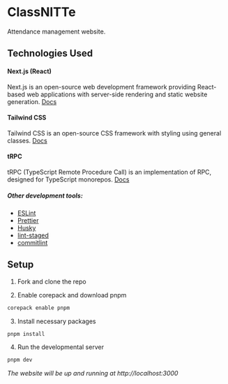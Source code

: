 # ClassNITTe

Attendance management website.

## Technologies Used

#### Next.js (React)

Next.js is an open-source web development framework providing React-based web applications with server-side rendering and static website generation. [Docs](https://nextjs.org/docs)

#### Tailwind CSS

Tailwind CSS is an open-source CSS framework with styling using general classes. [Docs](https://tailwindcss.com/docs/installation)

#### tRPC

tRPC (TypeScript Remote Procedure Call) is an implementation of RPC, designed for TypeScript monorepos. [Docs](https://trpc.io/docs)

##### Other development tools:

-   [ESLint](https://eslint.org/docs/latest/)
-   [Prettier](https://prettier.io/docs/en/)
-   [Husky](https://typicode.github.io/husky/)
-   [lint-staged](https://www.npmjs.com/package/lint-staged)
-   [commitlint](https://commitlint.js.org/guides/getting-started.html)

## Setup

1. Fork and clone the repo

2. Enable corepack and download pnpm

```bash
corepack enable pnpm
```

3. Install necessary packages

```bash
pnpm install
```

4. Run the developmental server

```bash
pnpm dev
```

_The website will be up and running at http://localhost:3000_
